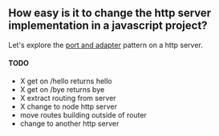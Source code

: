 ## How easy is it to change the http server implementation in a javascript project?

Let's explore the [port and adapter] pattern on a http server.

[port and adapter]:http://blog.8thlight.com/uncle-bob/2012/08/13/the-clean-architecture.html


#### TODO

- X get on /hello returns hello
- X get on /bye returns bye
- X extract routing from server
- X change to node http server
- move routes building outside of router
- change to another http server